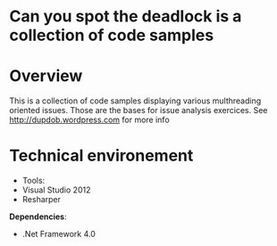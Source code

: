 **Can you spot the deadlock** is a collection of code samples
=============================================================

Overview
========
This is a collection of code samples displaying various multhreading oriented issues.
Those are the bases for issue analysis exercices. See http://dupdob.wordpress.com for more info


Technical environement
======================
* Tools:
* Visual Studio 2012
* Resharper

**Dependencies**:
* .Net Framework 4.0



